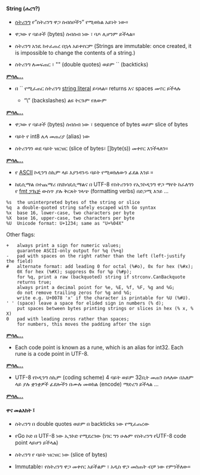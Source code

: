 #### String (ሐረግ?)

* [ስትሪንግ](https://golang.org/ref/spec#String_types) የ”ስትሪንግ ዋጋ ስብስቦችን” የሚወክል አይነት ነው። 

* ዋጋው የ ባይቶች (bytes) ስብስብ ነው ፣ ባዶ ሊሆንም ይችላል።

* ስትሪንግ አንዴ ከተፈጠረ በኋላ አይቀየርም (Strings are immutable: once created, it is impossible to change the contents of a string.)

* ስትሪንግ ለመፍጠር ፣ "" (double quotes) ወይም `` (backticks)

**[ምሳሌ...](https://play.golang.org/p/EqWFKAHcBQq)**

* በ `` የሚፈጠር ስትሪንግ [string literal](https://golang.org/ref/spec#String_literals)  ይባላል። returns እና spaces  መኖር ይችላሉ 
    
    * “\” (backslashes) ልዩ ትርጉም የለውም 

**[ምሳሌ...](https://play.golang.org/p/C9pwlcjRgc7)**

* ዋጋው የ ባይቶች (bytes) ስብስብ ነው ፣  sequence of bytes ወይም slice of bytes

* ባይት የ int8 ሌላ መጠሪያ (alias) ነው

* ስትሪንግን ወደ ባይት ዝርዝር (slice of bytes፣ []byte(s)) መቀየር እንችላለን።

**[ምሳሌ...](https://play.golang.org/p/DWKKBPhezFO)**

* የ [ASCII](https://en.wikipedia.org/wiki/ASCII) ኮዲንግ ስኪም ላይ እያንዳንዱ ባይት የሚወክለውን ፊደል እንይ ።

* ከዴሲማል በተጨማሪ በሄክሳዴሲማልና በ UTF-8  የስትሪንጉን የኢንኮዲንግ ዋጋ ማየት ከፈለግን የ [fmt ፓኬጅ](https://golang.org/pkg/fmt/) ውስጥ ያሉ ቅርጸት ገላጭ (formatting verbs) በድጋሚ እንይ …

```
%s	the uninterpreted bytes of the string or slice
%q	a double-quoted string safely escaped with Go syntax
%x	base 16, lower-case, two characters per byte
%X	base 16, upper-case, two characters per byte
%U	Unicode format: U+1234; same as "U+%04X"
```

Other flags:

```
+	always print a sign for numeric values;
	guarantee ASCII-only output for %q (%+q)
-	pad with spaces on the right rather than the left (left-justify the field)
#	alternate format: add leading 0 for octal (%#o), 0x for hex (%#x);
	0X for hex (%#X); suppress 0x for %p (%#p);
	for %q, print a raw (backquoted) string if strconv.CanBackquote
	returns true;
	always print a decimal point for %e, %E, %f, %F, %g and %G;
	do not remove trailing zeros for %g and %G;
	write e.g. U+0078 'x' if the character is printable for %U (%#U).
' '	(space) leave a space for elided sign in numbers (% d);
	put spaces between bytes printing strings or slices in hex (% x, % X)
0	pad with leading zeros rather than spaces;
	for numbers, this moves the padding after the sign
```

**[ምሳሌ...](https://play.golang.org/p/RFKbBSruRKK)**

* Each code point is known as a rune, which is an alias for int32. Each rune is a code point in UTF-8.

**[ምሳሌ...](https://play.golang.org/p/UntcNBopYA3)**

* UTF-8 የኮዲንግ ስኪም (coding scheme) 4 ባይት ወይም 32ቢት መጠን ስላለው በአለም ላይ ያሉ ቋንቋዎች ፊደሎችን በሙሉ መወከል (encode) ማድረግ ይችላል … 

**[ምሳሌ...](https://play.golang.org/p/vh3sFyaqt9l)**


#### ዋና መልእክት ፤ 

* ስትሪንግ በ double quotes ወይም በ backticks ነው የሚፈጠረው

* የGo ኮድ በ UTF-8 ነው ኢንኮድ የሚደረገው (ነገር ግን ሁሉም የስትሪንግ የUTF-8 code point ላይሆን ይችላል)

* ስትሪንግ የ ባይት ዝርዝር ነው (slice of bytes)

* Immutable፣ የስትሪንግ ዋጋ መቀየር አይችልም ፣ አዲስ ዋጋ መስጠት ብቻ ነው የምንችለው።


